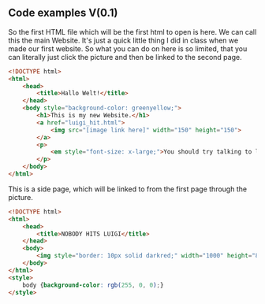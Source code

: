 ## Code examples V(0.1)
So the first HTML file which will be the first html to open is here.
We can call this the main Website.
It's just a quick little thing I did in class when we made our first website.
So what you can do on here is so limited, that you can literally just click the picture
and then be linked to the second page.
```html
<!DOCTYPE html>
<html>
    <head>
        <title>Hallo Welt!</title>
    </head>
    <body style="background-color: greenyellow;">
        <h1>This is my new Website.</h1>
        <a href="luigi_hit.html">
            <img src="[image link here]" width="150" height="150">
        </a>
        <p>
            <em style="font-size: x-large;">You should try talking to luigi!</em>
        </p>
    </body>
</html>
```
This is a side page, which will be linked to from the first page through the picture.

```html
<!DOCTYPE html>
<html>
    <head>
        <title>NOBODY HITS LUIGI</title>
    </head>
    <body>
        <img style="border: 10px solid darkred;" width="1000" height="800" src="[image link here]">
    </body>
</html>
<style>
    body {background-color: rgb(255, 0, 0);}
</style>
```

